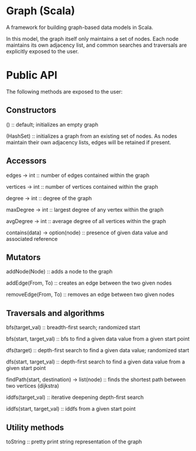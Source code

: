 Graph (Scala)
====
A framework for building graph-based data models in Scala.

In this model, the graph itself only maintains a set of nodes. Each node maintains its own adjacency list, and
common searches and traversals are explicitly exposed to the user.

Public API
====

The following methods are exposed to the user:

Constructors
--
() :: default; initializes an empty graph

(HashSet) :: initializes a graph from an existing set of nodes. As nodes maintain their own adjacency lists, edges 
will be retained if present.

Accessors
--
edges -> int :: number of edges contained within the graph

vertices -> int :: number of vertices contained within the graph

degree -> int :: degree of the graph

maxDegree -> int :: largest degree of any vertex within the graph

avgDegree -> int :: average degree of all vertices within the graph

contains(data) ->  option(node) :: presence of given data value and associated reference  

Mutators
--
addNode(Node) :: adds a node to the graph

addEdge(From, To) :: creates an edge between the two given nodes

removeEdge(From, To) :: removes an edge between two given nodes

Traversals and algorithms
--
bfs(target_val) :: breadth-first search; randomized start

bfs(start, target_val) :: bfs to find a given data value from a given start point

dfs(target) :: depth-first search to find a given data value; randomized start

dfs(start, target_val) :: depth-first search to find a given data value from a given start point

findPath(start, destination) -> list(node) :: finds the shortest path between two vertices (dijkstra)

iddfs(target_val) :: iterative deepening depth-first search

iddfs(start, target_val) :: iddfs from a given start point

Utility methods
--
toString :: pretty print string representation of the graph
